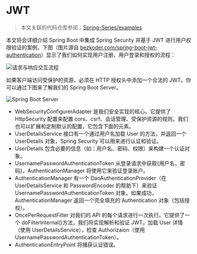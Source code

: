 # JWT

> 本文关联的代码仓库参阅：[Spring-Series/examples](https://github.com/wx-chevalier/Spring-Series)

本文将会详细介绍 Spring Boot 中集成 Spring Security 并基于 JWT 进行用户权限验证的案例，下图（图片源自 [bezkoder.com/spring-boot-jwt-authentication](https://bezkoder.com/spring-boot-jwt-authentication/)）显示了我们如何实现用户注册、用户登录和授权的流程：

![请求与响应交互流程](https://s3.ax1x.com/2021/02/25/yvC7iq.png)

如果客户端访问受保护的资源，必须在 HTTP 授权头中添加一个合法的 JWT。你可以通过下图来了解我们的 Spring Boot Server。

![Spring Boot Server](https://s3.ax1x.com/2021/02/25/yvPym4.png)

- WebSecurityConfigurerAdapter 是我们安全实现的核心。它提供了 HttpSecurity 配置来配置 cors、csrf、会话管理、受保护资源的规则。我们也可以扩展和定制默认的配置，它包含下面的元素。
- UserDetailsService 接口有一个通过用户名加载 User 的方法，并返回一个 UserDetails 对象，Spring Security 可以用来进行认证和验证。
- UserDetails 包含必要的信息（如：用户名、密码、权限）来构建一个认证对象。
- UsernamePasswordAuthenticationToken 从登录请求中获取{用户名，密码}，AuthenticationManager 将使用它来验证登录账户。
- AuthenticationManager 有一个 DaoAuthenticationProvider（在 UserDetailsService 和 PasswordEncoder 的帮助下）来验证 UsernamePasswordAuthenticationToken 对象。如果成功，AuthenticationManager 返回一个完全填充的 Authentication 对象（包括授权）。
- OncePerRequestFilter 对我们的 API 的每个请求进行一次执行。它提供了一个 doFilterInternal()方法，我们将实现解析和验证 JWT，加载 User 详情（使用 UserDetailsService），检查 Authorizaion（使用 UsernamePasswordAuthenticationToken）。
- AuthenticationEntryPoint 将捕获认证错误。
